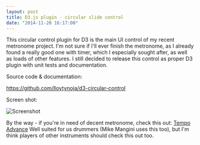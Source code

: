 ```yaml
---
layout: post
title: D3.js plugin - circular slide control
date: "2014-11-20 16:17:00"
---
```

This circular control plugin for D3 is the main UI control of my recent metronome project. I'm not sure if I'll ever finish the metronome, as I already found a really good one with timer, which I especially sought after, as well as loads of other features. I still decided to release this control as proper D3 plugin with unit tests and documentation.

Source code & documentation:

https://github.com/lloytynoja/d3-circular-control

Screen shot:

![Screenshot](http://i.imgur.com/zTjE7iA.png)

By the way - if you're in need of decent metronome, check this out: [Tempo Advance](https://itunes.apple.com/us/app/tempo-advance-metronome-polyrhythms/id368169363?mt=8) Well suited for us drummers (Mike Mangini uses this too), but I'm think players of other instruments should check this out too.
